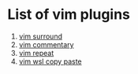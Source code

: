# List of vim plugins



1. [vim surround](https://github.com/tpope/vim-surround)
2. [vim commentary](https://github.com/tpope/vim-commentary)
3. [vim repeat](https://github.com/tpope/vim-repeat)
4. [vim wsl copy paste](https://github.com/Konfekt/vim-wsl-copy-paste)





